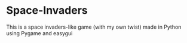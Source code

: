 # Space-Invaders
This is a space invaders-like game (with my own twist) made in Python using Pygame and easygui
